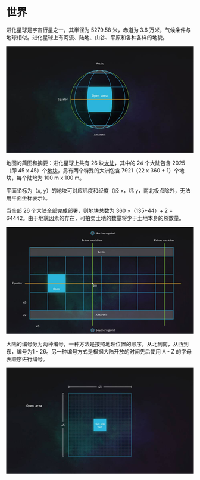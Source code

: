# 世界

进化星球是宇宙行星之一，其半径为 5279.58 米，赤道为 3.6 万米，气候条件与地球相似。进化星球上有河流、陆地、山谷、平原和各种各样的地貌。

![进化星球大陆的星球视角](../../.gitbook/assets/continent1.jpg)

地图的简图和摘要：进化星球上共有 26 块[大陆](continent.md)，其中的 24 个大陆包含 2025（即 45 x 45）个[地块](land.md)，另有两个特殊的大洲包含 7921（22 x 360 + 1）个地块，每个陆地为 100 m x 100 m。

平面坐标为（x, y）的地块可对应纬度和经度（经 x，纬 y，南北极点除外，无法用平面坐标表示）。

当全部 26 个大陆全部完成部署，则地块总数为 360 ×（135+44）+ 2 = 64442。由于地貌因素的存在，可拍卖土地的数量将少于土地本身的总数量。

![进化星球大陆的平面视角](../../.gitbook/assets/continent2.jpg)

大陆的编号分为两种编号，一种方法是按照地理位置的顺序，从北到南，从西到东，编号为1 - 26。另一种编号方式是根据大陆开放的时间先后使用 A - Z 的字母表顺序进行编号。

![进化星球 A 大陆地块分布和设计](../../.gitbook/assets/continent3.jpg)

